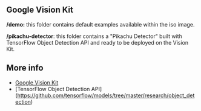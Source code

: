 ## Google Vision Kit

**/demo:** this folder contains default examples available within the iso image.

**/pikachu-detector**: this folder contains a "Pikachu Detector" built with TensorFlow Object Detection API and ready to be deployed on the Vision Kit.



## More info

* [Google Vision Kit](https://aiyprojects.withgoogle.com/vision/)
* [TensorFlow Object Detection API] (https://github.com/tensorflow/models/tree/master/research/object_detection)